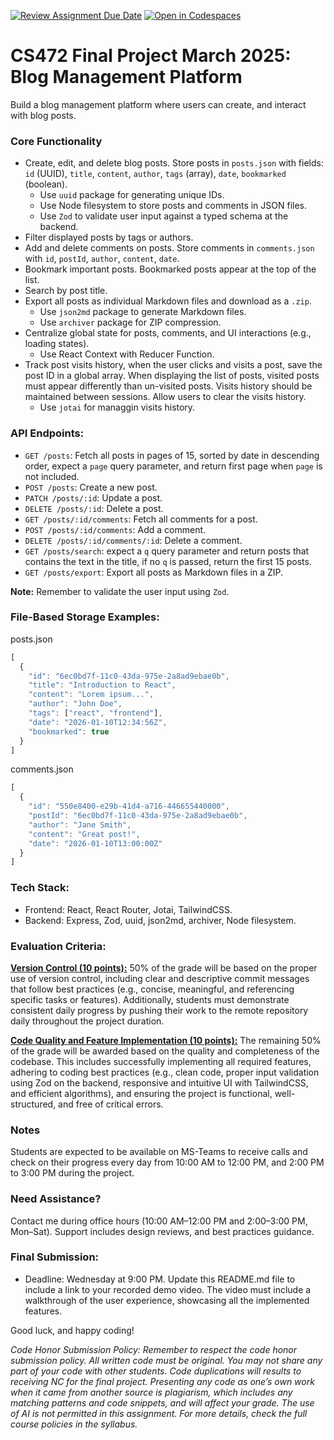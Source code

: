 [![Review Assignment Due Date](https://classroom.github.com/assets/deadline-readme-button-22041afd0340ce965d47ae6ef1cefeee28c7c493a6346c4f15d667ab976d596c.svg)](https://classroom.github.com/a/ERpJHKd2)
[![Open in Codespaces](https://classroom.github.com/assets/launch-codespace-2972f46106e565e64193e422d61a12cf1da4916b45550586e14ef0a7c637dd04.svg)](https://classroom.github.com/open-in-codespaces?assignment_repo_id=18692978)
# CS472 Final Project March 2025: Blog Management Platform
Build a blog management platform where users can create, and interact with blog posts.

### Core Functionality
* Create, edit, and delete blog posts. Store posts in `posts.json` with fields: `id` (UUID), `title`, `content`, `author`, `tags` (array), `date`, `bookmarked` (boolean).
   * Use `uuid` package for generating unique IDs.
   * Use Node filesystem to store posts and comments in JSON files.
   * Use `Zod` to validate user input against a typed schema at the backend.
* Filter displayed posts by tags or authors.
* Add and delete comments on posts. Store comments in `comments.json` with `id`, `postId`, `author`, `content`, `date`.
* Bookmark important posts. Bookmarked posts appear at the top of the list.
* Search by post title.
* Export all posts as individual Markdown files and download as a `.zip`.
   * Use `json2md` package to generate Markdown files.
   * Use `archiver` package for ZIP compression.
* Centralize global state for posts, comments, and UI interactions (e.g., loading states).
   * Use React Context with Reducer Function.
* Track post visits history, when the user clicks and visits a post, save the post ID in a global array. When displaying the list of posts, visited posts must appear differently than un-visited posts. Visits history should be maintained between sessions. Allow users to clear the visits history.
   * Use `jotai` for managgin visits history.

### API Endpoints:
* `GET /posts`: Fetch all posts in pages of 15, sorted by date in descending order, expect a `page` query parameter, and return first page when `page` is not included.
* `POST /posts`: Create a new post.
* `PATCH /posts/:id`: Update a post.
* `DELETE /posts/:id`: Delete a post.
* `GET /posts/:id/comments`: Fetch all comments for a post.
* `POST /posts/:id/comments`: Add a comment.
* `DELETE /posts/:id/comments/:id`: Delete a comment.
* `GET /posts/search`: expect a `q` query parameter and return posts that contains the text in the title, if no `q` is passed, return the first 15 posts.
* `GET /posts/export`: Export all posts as Markdown files in a ZIP.

**Note:** Remember to validate the user input using `Zod`.

### File-Based Storage Examples:
posts.json

```typescript
[
  {
    "id": "6ec0bd7f-11c0-43da-975e-2a8ad9ebae0b",
    "title": "Introduction to React",
    "content": "Lorem ipsum...",
    "author": "John Doe",
    "tags": ["react", "frontend"],
    "date": "2026-01-10T12:34:56Z",
    "bookmarked": true
  }
]
```
comments.json

```typescript
[
  {
    "id": "550e8400-e29b-41d4-a716-446655440000",
    "postId": "6ec0bd7f-11c0-43da-975e-2a8ad9ebae0b",
    "author": "Jane Smith",
    "content": "Great post!",
    "date": "2026-01-10T13:00:00Z"
  }
]
```
### Tech Stack:
* Frontend: React, React Router, Jotai, TailwindCSS.
* Backend: Express, Zod, uuid, json2md, archiver, Node filesystem.

### Evaluation Criteria:
<ins>**Version Control (10 points):**</ins>
50% of the grade will be based on the proper use of version control, including clear and descriptive commit messages that follow best practices (e.g., concise, meaningful, and referencing specific tasks or features). Additionally, students must demonstrate consistent daily progress by pushing their work to the remote repository daily throughout the project duration.


<ins>**Code Quality and Feature Implementation (10 points):**</ins>
The remaining 50% of the grade will be awarded based on the quality and completeness of the codebase. This includes successfully implementing all required features, adhering to coding best practices (e.g., clean code, proper input validation using Zod on the backend, responsive and intuitive UI with TailwindCSS, and efficient algorithms), and ensuring the project is functional, well-structured, and free of critical errors.


### Notes
Students are expected to be available on MS-Teams to receive calls and check on their progress every day from 10:00 AM to 12:00 PM, and 2:00 PM to 3:00 PM during the project.

### Need Assistance?
Contact me during office hours (10:00 AM–12:00 PM and 2:00–3:00 PM, Mon–Sat). Support includes design reviews, and best practices guidance.

### Final Submission:
* Deadline: Wednesday at 9:00 PM. Update this README.md file to include a link to your recorded demo video. The video must include a walkthrough of the user experience, showcasing all the implemented features.

Good luck, and happy coding!

_Code Honor Submission Policy: Remember to respect the code honor submission policy. All written code must be original. You may not share any part of your code with other students. Code duplications will results to receiving NC for the final project. Presenting any code as one’s own work when it came from another source is plagiarism, which includes any matching patterns and code snippets, and will affect your grade. The use of AI is not permitted in this assignment. For more details, check the full course policies in the syllabus._
